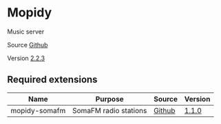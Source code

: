 # Mopidy

Music server

Source [Github](https://github.com/mopidy/mopidy)

Version [2.2.3](https://github.com/mopidy/mopidy/releases/tag/v2.2.3)

## Required extensions

| Name                | Purpose                   | Source                                                      | Version                                                                          |
|---------------------|---------------------------|-------------------------------------------------------------|----------------------------------------------------------------------------------|
| mopidy-somafm       | SomaFM radio stations     | [Github](https://github.com/AlexandrePTJ/mopidy-somafm)     | [1.1.0](https://github.com/AlexandrePTJ/mopidy-somafm/releases/tag/1.1.0)        |
